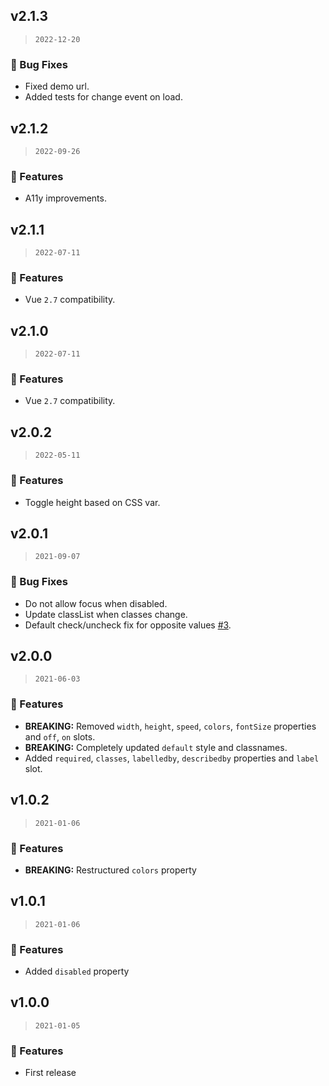 ## v2.1.3

> `2022-12-20`

### 🐞 Bug Fixes
  - Fixed demo url.
  - Added tests for change event on load.

## v2.1.2

> `2022-09-26`

### 🎉 Features
  - A11y improvements.

## v2.1.1

> `2022-07-11`

### 🎉 Features
  - Vue `2.7` compatibility.

## v2.1.0

> `2022-07-11`

### 🎉 Features
  - Vue `2.7` compatibility.

## v2.0.2

> `2022-05-11`

### 🎉 Features
  - Toggle height based on CSS var.

## v2.0.1

> `2021-09-07`

### 🐞 Bug Fixes
  - Do not allow focus when disabled.
  - Update classList when classes change.
  - Default check/uncheck fix for opposite values [#3](https://github.com/vueform/toggle/issues/3).

## v2.0.0

> `2021-06-03`

### 🎉 Features
  - **BREAKING:** Removed `width`, `height`, `speed`, `colors`, `fontSize` properties and `off`, `on` slots.
  - **BREAKING:** Completely updated `default` style and classnames.
  - Added `required`, `classes`, `labelledby`, `describedby` properties and `label` slot.

## v1.0.2

> `2021-01-06`

### 🎉 Features
  - **BREAKING:** Restructured `colors` property

## v1.0.1

> `2021-01-06`

### 🎉 Features
  - Added `disabled` property

## v1.0.0

> `2021-01-05`

### 🎉 Features
  - First release